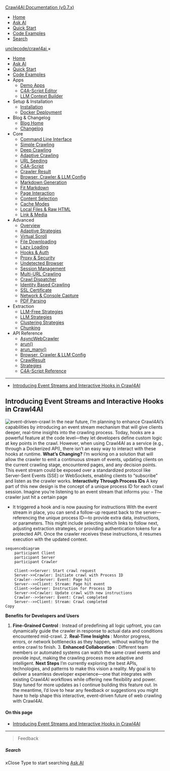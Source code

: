 <!-- Source: https://docs.crawl4ai.com/blog/articles/dockerize_hooks/ -->

[Crawl4AI Documentation (v0.7.x)](https://docs.crawl4ai.com/)
  * [ Home ](https://docs.crawl4ai.com/)
  * [ Ask AI ](https://docs.crawl4ai.com/core/ask-ai/)
  * [ Quick Start ](https://docs.crawl4ai.com/core/quickstart/)
  * [ Code Examples ](https://docs.crawl4ai.com/core/examples/)
  * [ Search ](https://docs.crawl4ai.com/blog/articles/dockerize_hooks/)


[ unclecode/crawl4ai ](https://github.com/unclecode/crawl4ai)
×
  * [Home](https://docs.crawl4ai.com/)
  * [Ask AI](https://docs.crawl4ai.com/core/ask-ai/)
  * [Quick Start](https://docs.crawl4ai.com/core/quickstart/)
  * [Code Examples](https://docs.crawl4ai.com/core/examples/)
  * Apps
    * [Demo Apps](https://docs.crawl4ai.com/apps/)
    * [C4A-Script Editor](https://docs.crawl4ai.com/apps/c4a-script/)
    * [LLM Context Builder](https://docs.crawl4ai.com/apps/llmtxt/)
  * Setup & Installation
    * [Installation](https://docs.crawl4ai.com/core/installation/)
    * [Docker Deployment](https://docs.crawl4ai.com/core/docker-deployment/)
  * Blog & Changelog
    * [Blog Home](https://docs.crawl4ai.com/blog/)
    * [Changelog](https://github.com/unclecode/crawl4ai/blob/main/CHANGELOG.md)
  * Core
    * [Command Line Interface](https://docs.crawl4ai.com/core/cli/)
    * [Simple Crawling](https://docs.crawl4ai.com/core/simple-crawling/)
    * [Deep Crawling](https://docs.crawl4ai.com/core/deep-crawling/)
    * [Adaptive Crawling](https://docs.crawl4ai.com/core/adaptive-crawling/)
    * [URL Seeding](https://docs.crawl4ai.com/core/url-seeding/)
    * [C4A-Script](https://docs.crawl4ai.com/core/c4a-script/)
    * [Crawler Result](https://docs.crawl4ai.com/core/crawler-result/)
    * [Browser, Crawler & LLM Config](https://docs.crawl4ai.com/core/browser-crawler-config/)
    * [Markdown Generation](https://docs.crawl4ai.com/core/markdown-generation/)
    * [Fit Markdown](https://docs.crawl4ai.com/core/fit-markdown/)
    * [Page Interaction](https://docs.crawl4ai.com/core/page-interaction/)
    * [Content Selection](https://docs.crawl4ai.com/core/content-selection/)
    * [Cache Modes](https://docs.crawl4ai.com/core/cache-modes/)
    * [Local Files & Raw HTML](https://docs.crawl4ai.com/core/local-files/)
    * [Link & Media](https://docs.crawl4ai.com/core/link-media/)
  * Advanced
    * [Overview](https://docs.crawl4ai.com/advanced/advanced-features/)
    * [Adaptive Strategies](https://docs.crawl4ai.com/advanced/adaptive-strategies/)
    * [Virtual Scroll](https://docs.crawl4ai.com/advanced/virtual-scroll/)
    * [File Downloading](https://docs.crawl4ai.com/advanced/file-downloading/)
    * [Lazy Loading](https://docs.crawl4ai.com/advanced/lazy-loading/)
    * [Hooks & Auth](https://docs.crawl4ai.com/advanced/hooks-auth/)
    * [Proxy & Security](https://docs.crawl4ai.com/advanced/proxy-security/)
    * [Undetected Browser](https://docs.crawl4ai.com/advanced/undetected-browser/)
    * [Session Management](https://docs.crawl4ai.com/advanced/session-management/)
    * [Multi-URL Crawling](https://docs.crawl4ai.com/advanced/multi-url-crawling/)
    * [Crawl Dispatcher](https://docs.crawl4ai.com/advanced/crawl-dispatcher/)
    * [Identity Based Crawling](https://docs.crawl4ai.com/advanced/identity-based-crawling/)
    * [SSL Certificate](https://docs.crawl4ai.com/advanced/ssl-certificate/)
    * [Network & Console Capture](https://docs.crawl4ai.com/advanced/network-console-capture/)
    * [PDF Parsing](https://docs.crawl4ai.com/advanced/pdf-parsing/)
  * Extraction
    * [LLM-Free Strategies](https://docs.crawl4ai.com/extraction/no-llm-strategies/)
    * [LLM Strategies](https://docs.crawl4ai.com/extraction/llm-strategies/)
    * [Clustering Strategies](https://docs.crawl4ai.com/extraction/clustring-strategies/)
    * [Chunking](https://docs.crawl4ai.com/extraction/chunking/)
  * API Reference
    * [AsyncWebCrawler](https://docs.crawl4ai.com/api/async-webcrawler/)
    * [arun()](https://docs.crawl4ai.com/api/arun/)
    * [arun_many()](https://docs.crawl4ai.com/api/arun_many/)
    * [Browser, Crawler & LLM Config](https://docs.crawl4ai.com/api/parameters/)
    * [CrawlResult](https://docs.crawl4ai.com/api/crawl-result/)
    * [Strategies](https://docs.crawl4ai.com/api/strategies/)
    * [C4A-Script Reference](https://docs.crawl4ai.com/api/c4a-script-reference/)


* * *
  * [Introducing Event Streams and Interactive Hooks in Crawl4AI](https://docs.crawl4ai.com/blog/articles/dockerize_hooks/#introducing-event-streams-and-interactive-hooks-in-crawl4ai)


## Introducing Event Streams and Interactive Hooks in Crawl4AI
![event-driven-crawl](https://res.cloudinary.com/kidocode/image/upload/t_400x400/v1734344008/15bb8bbb-83ac-43ac-962d-3feb3e0c3bbf_2_tjmr4n.webp)
In the near future, I’m planning to enhance Crawl4AI’s capabilities by introducing an event stream mechanism that will give clients deeper, real-time insights into the crawling process. Today, hooks are a powerful feature at the code level—they let developers define custom logic at key points in the crawl. However, when using Crawl4AI as a service (e.g., through a Dockerized API), there isn’t an easy way to interact with these hooks at runtime.
**What’s Changing?**
I’m working on a solution that will allow the crawler to emit a continuous stream of events, updating clients on the current crawling stage, encountered pages, and any decision points. This event stream could be exposed over a standardized protocol like Server-Sent Events (SSE) or WebSockets, enabling clients to “subscribe” and listen as the crawler works.
**Interactivity Through Process IDs**
A key part of this new design is the concept of a unique process ID for each crawl session. Imagine you’re listening to an event stream that informs you: - The crawler just hit a certain page  
- It triggered a hook and is now pausing for instructions 
With the event stream in place, you can send a follow-up request back to the server—referencing the unique process ID—to provide extra data, instructions, or parameters. This might include selecting which links to follow next, adjusting extraction strategies, or providing authentication tokens for a protected API. Once the crawler receives these instructions, it resumes execution with the updated context.
```
sequenceDiagram
    participant Client
    participant Server
    participant Crawler

    Client->>Server: Start crawl request
    Server->>Crawler: Initiate crawl with Process ID
    Crawler-->>Server: Event: Page hit
    Server-->>Client: Stream: Page hit event
    Client->>Server: Instruction for Process ID
    Server->>Crawler: Update crawl with new instructions
    Crawler-->>Server: Event: Crawl completed
    Server-->>Client: Stream: Crawl completed
Copy
```

**Benefits for Developers and Users**
1. **Fine-Grained Control** : Instead of predefining all logic upfront, you can dynamically guide the crawler in response to actual data and conditions encountered mid-crawl. 2. **Real-Time Insights** : Monitor progress, errors, or network bottlenecks as they happen, without waiting for the entire crawl to finish. 3. **Enhanced Collaboration** : Different team members or automated systems can watch the same crawl events and provide input, making the crawling process more adaptive and intelligent.
**Next Steps**
I’m currently exploring the best APIs, technologies, and patterns to make this vision a reality. My goal is to deliver a seamless developer experience—one that integrates with existing Crawl4AI workflows while offering new flexibility and power.
Stay tuned for more updates as I continue building this feature out. In the meantime, I’d love to hear any feedback or suggestions you might have to help shape this interactive, event-driven future of web crawling with Crawl4AI.
#### On this page
  * [Introducing Event Streams and Interactive Hooks in Crawl4AI](https://docs.crawl4ai.com/blog/articles/dockerize_hooks/#introducing-event-streams-and-interactive-hooks-in-crawl4ai)


* * *
> Feedback 
##### Search
xClose
Type to start searching
[ Ask AI ](https://docs.crawl4ai.com/core/ask-ai/ "Ask Crawl4AI Assistant")
